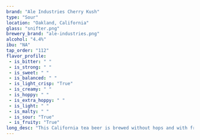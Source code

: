 ```yaml
---
brand: "Ale Industries Cherry Kush"
type: "Sour"
location: "Oakland, California"
glass: "snifter.png"
brewery_brand: "ale-industries.png"
alcohol: "4.4%"
ibu: "NA"
tap_order: "112"
flavor_profile:
 - is_bitter: " "
 - is_strong: " "
 - is_sweet: " "
 - is_balanced: " "
 - is_light_crisp: "True"
 - is_creamy: " "
 - is_hoppy: " "
 - is_extra_hoppy: " "
 - is_light: " "
 - is_malty: " "
 - is_sour: "True"
 - is_fruity: "True"
long_desc: "This California tea beer is brewed without hops and with fresh, organic, tart cherry juice."
---
```

